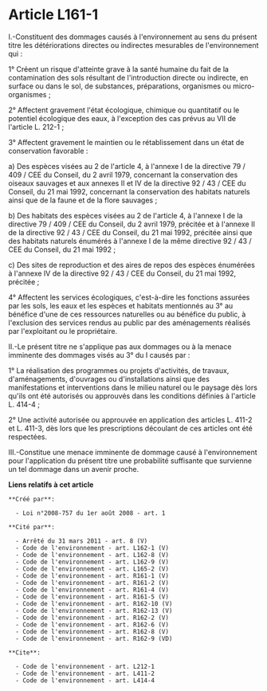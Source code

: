 # Article L161-1

I.-Constituent des dommages causés à l'environnement au sens du présent titre les détériorations directes ou indirectes
mesurables de l'environnement qui : 

1° Créent un risque d'atteinte grave à la santé humaine du fait de la contamination des sols résultant de l'introduction
directe ou indirecte, en surface ou dans le sol, de substances, préparations, organismes ou micro-organismes ; 

2° Affectent gravement l'état écologique, chimique ou quantitatif ou le potentiel écologique des eaux, à l'exception des cas
prévus au VII de l'article L. 212-1 ; 

3° Affectent gravement le maintien ou le rétablissement dans un état de conservation favorable : 

a) Des espèces visées au 2 de l'article 4, à l'annexe I de la directive 79 / 409 / CEE du Conseil, du 2 avril 1979,
concernant la conservation des oiseaux sauvages et aux annexes II et IV de la directive 92 / 43 / CEE du Conseil, du 21 mai
1992, concernant la conservation des habitats naturels ainsi que de la faune et de la flore sauvages ; 

b) Des habitats des espèces visées au 2 de l'article 4, à l'annexe I de la directive 79 / 409 / CEE du Conseil, du 2 avril
1979, précitée et à l'annexe II de la directive 92 / 43 / CEE du Conseil, du 21 mai 1992, précitée ainsi que des habitats
naturels énumérés à l'annexe I de la même directive 92 / 43 / CEE du Conseil, du 21 mai 1992 ; 

c) Des sites de reproduction et des aires de repos des espèces énumérées à l'annexe IV de la directive 92 / 43 / CEE du
Conseil, du 21 mai 1992, précitée ; 

4° Affectent les services écologiques, c'est-à-dire les fonctions assurées par les sols, les eaux et les espèces et habitats
mentionnés au 3° au bénéfice d'une de ces ressources naturelles ou au bénéfice du public, à l'exclusion des services rendus
au public par des aménagements réalisés par l'exploitant ou le propriétaire. 

II.-Le présent titre ne s'applique pas aux dommages ou à la menace imminente des dommages visés au 3° du I causés par : 

1° La réalisation des programmes ou projets d'activités, de travaux, d'aménagements, d'ouvrages ou d'installations ainsi que
des manifestations et interventions dans le milieu naturel ou le paysage dès lors qu'ils ont été autorisés ou approuvés dans
les conditions définies à l'article L. 414-4 ; 

2° Une activité autorisée ou approuvée en application des articles L. 411-2 et L. 411-3, dès lors que les prescriptions
découlant de ces articles ont été respectées. 

III.-Constitue une menace imminente de dommage causé à l'environnement pour l'application du présent titre une probabilité
suffisante que survienne un tel dommage dans un avenir proche.

**Liens relatifs à cet article**

	**Créé par**:

	  - Loi n°2008-757 du 1er août 2008 - art. 1

	**Cité par**:

	  - Arrêté du 31 mars 2011 - art. 8 (V)
	  - Code de l'environnement - art. L162-1 (V)
	  - Code de l'environnement - art. L162-8 (V)
	  - Code de l'environnement - art. L162-9 (V)
	  - Code de l'environnement - art. L165-2 (V)
	  - Code de l'environnement - art. R161-1 (V)
	  - Code de l'environnement - art. R161-2 (V)
	  - Code de l'environnement - art. R161-4 (V)
	  - Code de l'environnement - art. R161-5 (V)
	  - Code de l'environnement - art. R162-10 (V)
	  - Code de l'environnement - art. R162-13 (V)
	  - Code de l'environnement - art. R162-2 (V)
	  - Code de l'environnement - art. R162-6 (V)
	  - Code de l'environnement - art. R162-8 (V)
	  - Code de l'environnement - art. R162-9 (VD)

	**Cite**:

	  - Code de l'environnement - art. L212-1
	  - Code de l'environnement - art. L411-2
	  - Code de l'environnement - art. L414-4
